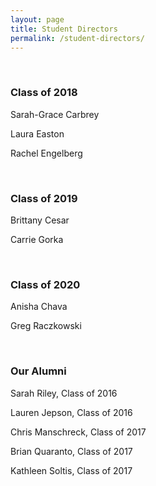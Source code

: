```yaml
---
layout: page
title: Student Directors
permalink: /student-directors/
---
```

<br>



### Class of 2018
Sarah-Grace Carbrey

Laura Easton

Rachel Engelberg

<br>


### Class of 2019
Brittany Cesar

Carrie Gorka

<br>


### Class of 2020
Anisha Chava

Greg Raczkowski

<br>


### Our Alumni

Sarah Riley, Class of 2016

Lauren Jepson, Class of 2016

Chris Manschreck, Class of 2017

Brian Quaranto, Class of 2017

Kathleen Soltis, Class of 2017
